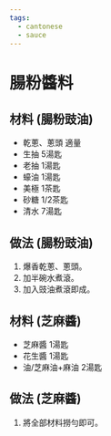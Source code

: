 ```yaml
---
tags:
  - cantonese
  - sauce
---
```


# 腸粉醬料

## 材料 (腸粉豉油)
- 乾蔥、蔥頭 適量
- 生抽 5湯匙
- 老抽 1湯匙
- 蠔油 1湯匙
- 美極 1茶匙
- 砂糖 1/2茶匙
- 清水 7湯匙

## 做法 (腸粉豉油)
1. 爆香乾蔥、蔥頭。
2. 加半碗水煮滾。
3. 加入豉油煮滾即成。

## 材料 (芝麻醬)
- 芝麻醬 1湯匙
- 花生醬 1湯匙
- 油/芝麻油+麻油 2湯匙

## 做法 (芝麻醬)
1. 將全部材料撈勻即可。

